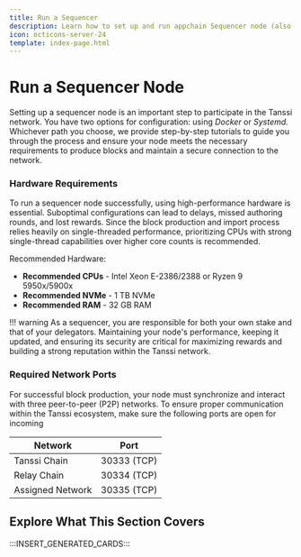 ```yaml
---
title: Run a Sequencer
description: Learn how to set up and run appchain Sequencer node (also known as block producers or collators) using Docker or Systemd to participate in the protocol.
icon: octicons-server-24
template: index-page.html
---
```


# Run a Sequencer Node
Setting up a sequencer node is an important step to participate in the Tanssi network. You have two options for configuration: using _Docker_ or _Systemd._ Whichever path you choose, we provide step-by-step tutorials to guide you through the process and ensure your node meets the necessary requirements to produce blocks and maintain a secure connection to the network.

### Hardware Requirements

To run a sequencer node successfully, using high-performance hardware is essential. Suboptimal configurations can lead to delays, missed authoring rounds, and lost rewards. Since the block production and import process relies heavily on single-threaded performance, prioritizing CPUs with strong single-thread capabilities over higher core counts is recommended.

Recommended Hardware:

- **Recommended CPUs** - Intel Xeon E-2386/2388 or Ryzen 9 5950x/5900x
- **Recommended NVMe** - 1 TB NVMe
- **Recommended RAM** - 32 GB RAM

!!! warning 
    As a sequencer, you are responsible for both your own stake and that of your delegators. Maintaining your node's performance, keeping it updated, and ensuring its security are critical for maximizing rewards and building a strong reputation within the Tanssi network.

### Required Network Ports

For successful block production, your node must synchronize and interact with three peer-to-peer (P2P) networks. To ensure proper communication within the Tanssi ecosystem, make sure the following ports are open for incoming

| Network            | Port         |
|---------------------|--------------|
| Tanssi Chain       | 30333 (TCP)  |
| Relay Chain        | 30334 (TCP)  |
| Assigned Network  | 30335 (TCP)  |


## Explore What This Section Covers

:::INSERT_GENERATED_CARDS::: 
